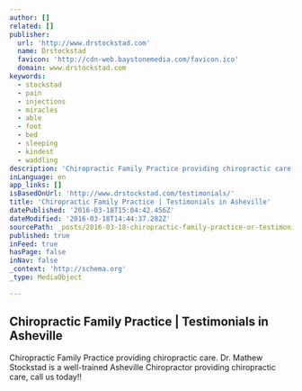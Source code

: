 ```yaml
---
author: []
related: []
publisher:
  url: 'http://www.drstockstad.com'
  name: Drstockstad
  favicon: 'http://cdn-web.baystonemedia.com/favicon.ico'
  domain: www.drstockstad.com
keywords:
  - stockstad
  - pain
  - injections
  - miracles
  - able
  - foot
  - bed
  - sleeping
  - kindest
  - waddling
description: 'Chiropractic Family Practice providing chiropractic care. Dr. Mathew Stockstad is a well-trained Asheville Chiropractor providing chiropractic care, call us today!!'
inLanguage: en
app_links: []
isBasedOnUrl: 'http://www.drstockstad.com/testimonials/'
title: 'Chiropractic Family Practice | Testimonials in Asheville'
datePublished: '2016-03-18T15:04:42.456Z'
dateModified: '2016-03-18T14:44:37.282Z'
sourcePath: _posts/2016-03-18-chiropractic-family-practice-or-testimonials-in-asheville.md
published: true
inFeed: true
hasPage: false
inNav: false
_context: 'http://schema.org'
_type: MediaObject

---
```

<article style=""><h1>Chiropractic Family Practice | Testimonials in Asheville</h1><p>Chiropractic Family Practice providing chiropractic care. Dr. Mathew Stockstad is a well-trained Asheville Chiropractor providing chiropractic care, call us today!!</p></article>